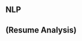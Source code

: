 ##                                                                           NLP 
##                                                                    (Resume Analysis) 
